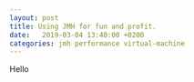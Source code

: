 ```yaml
---
layout: post
title: Using JMH for fun and profit.
date:   2019-03-04 13:40:00 +0200
categories: jmh performance virtual-machine
---
```


Hello
